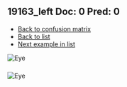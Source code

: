 ## 19163_left Doc: 0 Pred: 0
- [Back to confusion matrix](https://github.com/juliandewit/kaggle_retinopathy/blob/master/matrix.md)
- [Back to list](https://github.com/juliandewit/kaggle_retinopathy/blob/master/lists/00/list.md)
- [Next example in list](https://github.com/juliandewit/kaggle_retinopathy/blob/master/lists/00/19/19168_left.md)

![Eye](https://retinopaty.blob.core.windows.net/size1024/19163_left_0.jpeg)

### 

![Eye]()
